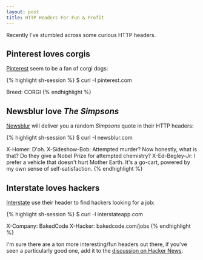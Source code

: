 ```yaml
---
layout: post
title: HTTP Headers For Fun & Profit
---
```


Recently I've stumbled across some curious HTTP headers.


Pinterest loves corgis
----------------------

[Pinterest](http://pinterest.com/) seem to be a fan of corgi dogs:

{% highlight sh-session %}
$ curl -I pinterest.com

Breed: CORGI
{% endhighlight %}


Newsblur love *The Simpsons*
----------------------------

[Newsblur](http://www.newsblur.com/) will deliver you a random *Simpsons* quote in their HTTP headers:

{% highlight sh-session %}
$ curl -I newsblur.com
    
X-Homer: D'oh.
X-Sideshow-Bob: Attempted murder? Now honestly, what is that? Do they give a Nobel Prize for attempted chemistry?
X-Ed-Begley-Jr: I prefer a vehicle that doesn't hurt Mother Earth. It's a go-cart, powered by my own sense of self-satisfaction.
{% endhighlight %}


Interstate loves hackers
------------------------

[Interstate](http://interstateapp.com/) use their header to find hackers looking for a job:

{% highlight sh-session %}
$ curl -I interstateapp.com

X-Company: BakedCode
X-Hacker: bakedcode.com/jobs
{% endhighlight %}

I'm sure there are a ton more interesting/fun headers out there, if you've 
seen a particularly good one, add it to the 
[discussion on Hacker News](http://news.ycombinator.com/item?id=4886291).